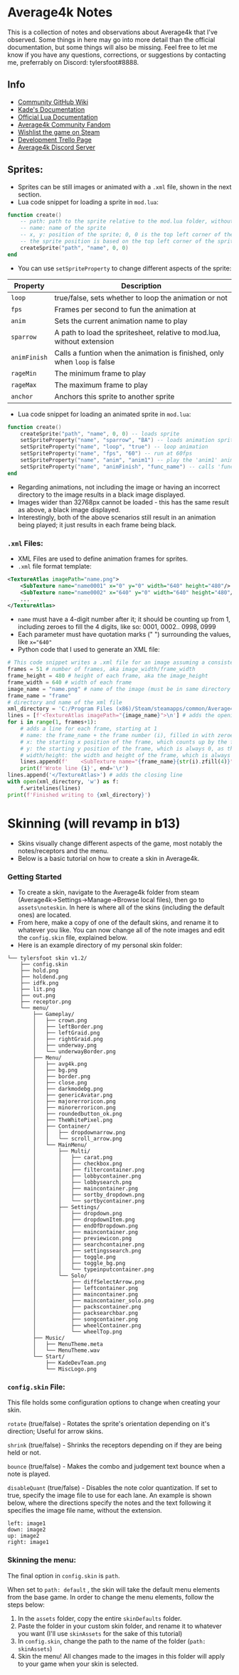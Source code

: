 # Average4k Notes

This is a collection of notes and observations about Average4k that I've observed.
Some things in here may go into more detail than the official documentation, but some things will also be missing.
Feel free to let me know if you have any questions, corrections, or suggestions by contacting me, preferrably on Discord: tylersfoot#8888.

## Info
- [Community GitHub Wiki](https://github.com/WizardMantis441/a4k-docs/wiki)
- [Kade's Documentation](https://kadedev.github.io/Avg4KModDocs/#/)
- [Official Lua Documentation](https://www.lua.org/manual)
- [Average4k Community Fandom](https://average4k.fandom.com/wiki/Average4k_Wiki)
- [Wishlist the game on Steam](https://store.steampowered.com/app/1828580/Average4k)
- [Development Trello Page](https://trello.com/b/2CVDM9k9/average4k-trello)
- [Average4k Discord Server](https://discord.gg/p65upz2NNJ)

## Sprites:

- Sprites can be still images or animated with a `.xml` file, shown in the next section.
- Lua code snippet for loading a sprite in `mod.lua`:

```lua
function create()
    -- path: path to the sprite relative to the mod.lua folder, without the extension
    -- name: name of the sprite
    -- x, y: position of the sprite; 0, 0 is the top left corner of the screen
    -- the sprite position is based on the top left corner of the sprite aswell
	createSprite("path", "name", 0, 0)
end
```

- You can use `setSpriteProperty` to change different aspects of the sprite:

| Property     | Description                                                               |
|--------------|---------------------------------------------------------------------------|
| `loop`       | true/false, sets whether to loop the animation or not                     |
| `fps`        | Frames per second to fun the animation at                                 |
| `anim`       | Sets the current animation name to play                                   |
| `sparrow`    | A path to load the spritesheet, relative to mod.lua, without extension    |
| `animFinish` | Calls a funtion when the animation is finished, only when `loop` is false |
| `rageMin`    | The minimum frame to play                                                 |
| `rageMax`    | The maximum frame to play                                                 |
| `anchor`     | Anchors this sprite to another sprite                                     |

- Lua code snippet for loading an animated sprite in `mod.lua`:

```lua
function create()
	createSprite("path", "name", 0, 0) -- loads sprite
	setSpriteProperty("name", "sparrow", "BA") -- loads animation spritesheet
	setSpriteProperty("name", "loop", "true") -- loop animation
	setSpriteProperty("name", "fps", "60") -- run at 60fps
	setSpriteProperty("name", "anim", "anim1") -- play the 'anim1' animation
	setSpriteProperty("name", "animFinish", "func_name") -- calls 'func_name' when the animation is finished 
end
```

- Regarding animations, not including the image or having an incorrect directory to the image results in a black image displayed.
- Images wider than 32768px cannot be loaded - this has the same result as above, a black image displayed.
- Interestingly, both of the above scenarios still result in an animation being played; it just results in each frame being black.

### `.xml` Files:

- XML Files are used to define animation frames for sprites.
- `.xml` file format template:

```xml
<TextureAtlas imagePath="name.png">
    <SubTexture name="name0001" x="0" y="0" width="640" height="480"/>
    <SubTexture name="name0002" x="640" y="0" width="640" height="480"/>
    ...
</TextureAtlas>
```

- `name` must have a 4-digit number after it; it should be counting up from 1, including zeroes to fill the 4 digits, like so: 0001, 0002.. 0998, 0999
- Each parameter must have quotation marks (" ") surrounding the values, like `x="640"`
- Python code that I used to generate an XML file:

```py
# This code snippet writes a .xml file for an image assuming a consistent frame size, and that the frames are joined horizontally in the image
frames = 51 # number of frames, aka image_width/frame_width
frame_height = 480 # height of each frame, aka the image_height
frame_width = 640 # width of each frame
image_name = "name.png" # name of the image (must be in same directory as .xml file)
frame_name = "frame"
# directory and name of the xml file
xml_directory = 'C:/Program Files (x86)/Steam/steamapps/common/Average4k/assets/charts/test pack/example song/mod/name.xml'
lines = [f'<TextureAtlas imagePath="{image_name}">\n'] # adds the opening line
for i in range(1, frames+1):
    # adds a line for each frame, starting at 1
    # name: the frame_name + the frame number (i), filled in with zeroes to 4 digits
    # x: the starting x position of the frame, which counts up by the frame width, starting at 0 (i-1)
    # y: the starting y position of the frame, which is always 0, as the frame's position is calculated at the bottom left corner
    # width/height: the width and height of the frame, which is always the same
    lines.append(f'    <SubTexture name="{frame_name}{str(i).zfill(4)}" x="{(i-1)*frame_width}" y="0" width="{frame_width}" height="{frame_height}"/>\n')
    print(f'Wrote line {i}', end='\r')
lines.append('</TextureAtlas>') # adds the closing line
with open(xml_directory, 'w') as f:
    f.writelines(lines)
print(f'Finished writing to {xml_directory}')
```

# Skinning (will revamp in b13)
- Skins visually change different aspects of the game, most notably the notes/receptors and the menu.
- Below is a basic tutorial on how to create a skin in Average4k.
### Getting Started
- To create a skin, navigate to the Average4k folder from steam (Average4k->Settings->Manage->Browse local files), then go to `assets\noteskin`. In here is where all of the skins (including the default ones) are located.
- From here, make a copy of one of the default skins, and rename it to whatever you like. You can now change all of the note images and edit the `config.skin` file, explained below.
- Here is an example directory of my personal skin folder:
```
└── tylersfoot skin v1.2/
    ├── config.skin
    ├── hold.png
    ├── holdend.png
    ├── idfk.png
    ├── lit.png
    ├── out.png
    ├── receptor.png
    └── menu/
        ├── Gameplay/
        │   ├── crown.png
        │   ├── leftBorder.png
        │   ├── leftGraid.png
        │   ├── rightGraid.png
        │   ├── underway.png
        │   └── underwayBorder.png
        ├── Menu/
        │   ├── avg4k.png
        │   ├── bg.png
        │   ├── border.png
        │   ├── close.png
        │   ├── darkmodebg.png
        │   ├── genericAvatar.png
        │   ├── majorerroricon.png
        │   ├── minorerroricon.png
        │   ├── roundedbutton_ok.png
        │   ├── TheWhitePixel.png
        │   ├── Container/
        │   │   ├── dropdownarrow.png
        │   │   └── scroll_arrow.png
        │   └── MainMenu/
        │       ├── Multi/
        │       │   ├── carat.png
        │       │   ├── checkbox.png
        │       │   ├── filtercontainer.png
        │       │   ├── lobbycontainer.png
        │       │   ├── lobbysearch.png
        │       │   ├── maincontainer.png
        │       │   ├── sortby_dropdown.png
        │       │   └── sortbycontainer.png
        │       ├── Settings/
        │       │   ├── dropdown.png
        │       │   ├── dropdownItem.png
        │       │   ├── endOfDropdown.png
        │       │   ├── maincontainer.png
        │       │   ├── previewicon.png
        │       │   ├── searchcontainer.png
        │       │   ├── settingssearch.png
        │       │   ├── toggle.png
        │       │   ├── toggle_bg.png
        │       │   └── typeinputcontainer.png
        │       └── Solo/
        │           ├── diffSelectArrow.png
        │           ├── leftcontainer.png
        │           ├── maincontainer.png
        │           ├── maincontainer_solo.png
        │           ├── packscontainer.png
        │           ├── packsearchbar.png
        │           ├── songcontainer.png
        │           ├── wheelContainer.png
        │           └── wheelTop.png
        ├── Music/
        │   ├── MenuTheme.meta
        │   └── MenuTheme.wav
        └── Start/
            ├── KadeDevTeam.png
            └── MiscLogo.png
```
### `config.skin` File:

This file holds some configuration options to change when creating your skin.

`rotate` (true/false) - Rotates the sprite's orientation depending on it's direction; Useful for arrow skins.

`shrink` (true/false) - Shrinks the receptors depending on if they are being held or not.

`bounce` (true/false) - Makes the combo and judgement text bounce when a note is played.

`disableQuant` (true/false) - Disables the note color quantization. If set to true, specify the image file to use for each lane. An example is shown below, where the directions specify the notes and the text following it specifies the image file name, without the extension.
```
left: image1
down: image2
up: image2
right: image1
```

### Skinning the menu:

The final option in `config.skin` is `path`.

When set to `path: default` , the skin will take the default menu elements from the base game. In order to change the menu elements, follow the steps below:

1. In the `assets` folder, copy the entire `skinDefaults` folder.
2. Paste the folder in your custom skin folder, and rename it to whatever you want (I'll use `skinAssets` for the sake of this tutorial)
3. In `config.skin`, change the path to the name of the folder (`path: skinAssets`)
4. Skin the menu! All changes made to the images in this folder will apply to your game when your skin is selected.
